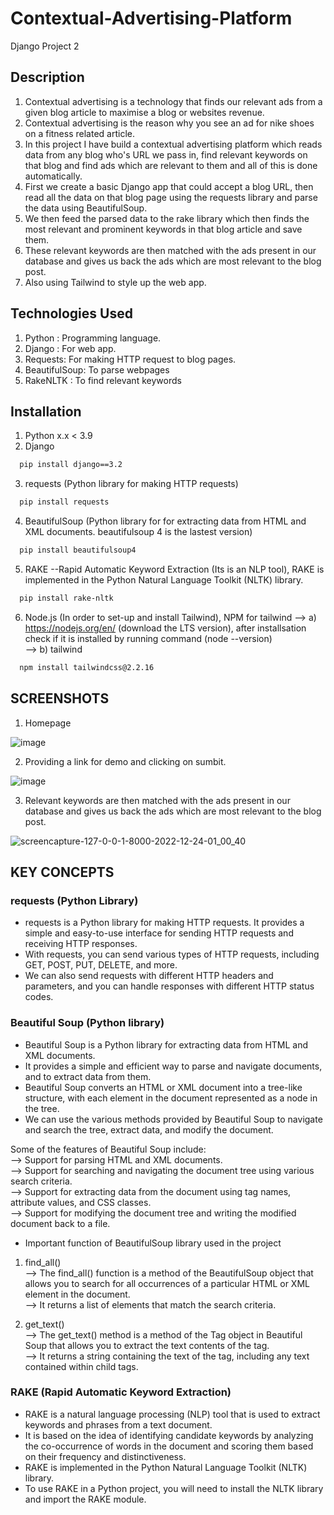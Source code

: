 # Contextual-Advertising-Platform

Django Project 2

## Description
1) Contextual advertising is a technology that finds our relevant ads from a given blog article to maximise a blog or websites revenue.
2) Contextual advertising is the reason why you see an ad for nike shoes on a fitness related article.
3) In this project I have build a contextual advertising platform which reads data from any blog who's URL we pass in, find relevant keywords on that blog and find ads which are relevant to them and all of this is done automatically.
3) First we create a basic Django app that could accept a blog URL, then read all the data on that blog page using the requests library and parse the data using BeautifulSoup.
4) We then feed the parsed data to the rake library which then finds the most relevant and prominent keywords in that blog article and save them.
5) These relevant keywords are then matched with the ads present in our database and gives us back the ads which are most relevant to the blog post.
6) Also using Tailwind to style up the web app.

## Technologies Used
1) Python : Programming language.
2) Django : For web app.
3) Requests: For making HTTP request to blog pages.
4) BeautifulSoup: To parse webpages
5) RakeNLTK : To find relevant keywords

## Installation
1) Python x.x < 3.9
2) Django 

```bash
  pip install django==3.2
```
3) requests (Python library for making HTTP requests)

```bash
  pip install requests
```
4) BeautifulSoup (Python library for for extracting data from HTML and XML documents. beautifulsoup 4 is the lastest version)

```bash
  pip install beautifulsoup4
```
5) RAKE --Rapid Automatic Keyword Extraction (Its is an NLP tool), RAKE is implemented in the Python Natural Language Toolkit (NLTK) library. 

```bash
  pip install rake-nltk
```
6) Node.js (In order to set-up and install Tailwind), NPM for tailwind
--> a) https://nodejs.org/en/  (download the LTS version), after installsation check if it is installed by running command (node --version)  
--> b) tailwind 

```bash
  npm install tailwindcss@2.2.16
```

## SCREENSHOTS

1) Homepage  

![image](https://user-images.githubusercontent.com/102078863/209398280-f8fb4bbf-5784-4476-9b98-50abebaec2e4.png)


2) Providing a link for demo and clicking on sumbit.

![image](https://user-images.githubusercontent.com/102078863/209398332-b82224ca-17e8-4c9b-852f-280a8222cd61.png)


3) Relevant keywords are then matched with the ads present in our database and gives us back the ads which are most relevant to the blog post. 
 
![screencapture-127-0-0-1-8000-2022-12-24-01_00_40](https://user-images.githubusercontent.com/102078863/209398397-7ff0f61d-6b1d-4599-9aca-f5ba0082ea2a.png)


## KEY CONCEPTS 
### requests (Python Library)
* requests is a Python library for making HTTP requests. It provides a simple and easy-to-use interface for sending HTTP requests and receiving HTTP responses.
* With requests, you can send various types of HTTP requests, including GET, POST, PUT, DELETE, and more. 
* We can also send requests with different HTTP headers and parameters, and you can handle responses with different HTTP status codes.

### Beautiful Soup (Python library)
* Beautiful Soup is a Python library for extracting data from HTML and XML documents. 
* It provides a simple and efficient way to parse and navigate documents, and to extract data from them.
* Beautiful Soup converts an HTML or XML document into a tree-like structure, with each element in the document represented as a node in the tree. 
* We can use the various methods provided by Beautiful Soup to navigate and search the tree, extract data, and modify the document.

Some of the features of Beautiful Soup include:  
--> Support for parsing HTML and XML documents.  
--> Support for searching and navigating the document tree using various search criteria.  
--> Support for extracting data from the document using tag names, attribute values, and CSS classes.  
--> Support for modifying the document tree and writing the modified document back to a file.  

* Important function of BeautifulSoup library used in the project 

1)  find_all()   
--> The find_all() function is a method of the BeautifulSoup object that allows you to search for all occurrences of a particular HTML or XML element in the document.  
--> It returns a list of elements that match the search criteria.  

2) get_text()  
--> The get_text() method is a method of the Tag object in Beautiful Soup that allows you to extract the text contents of the tag.   
--> It returns a string containing the text of the tag, including any text contained within child tags.  

### RAKE (Rapid Automatic Keyword Extraction)
* RAKE is a natural language processing (NLP) tool that is used to extract keywords and phrases from a text document.  
* It is based on the idea of identifying candidate keywords by analyzing the co-occurrence of words in the document and scoring them based on their frequency and distinctiveness.  
* RAKE is implemented in the Python Natural Language Toolkit (NLTK) library. 
* To use RAKE in a Python project, you will need to install the NLTK library and import the RAKE module.
